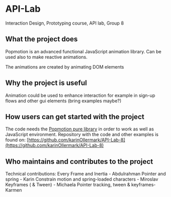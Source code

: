 # API-Lab
Interaction Design, Prototyping course, API lab, Group 8

## What the project does
Popmotion is an advanced functional JavaScript animation library. Can be used also to make reactive animations. 

The animations are created by animating DOM elements


## Why the project is useful
Animation could be used to enhance interaction for example in sign-up flows and other gui elements (bring examples maybe?)


## How users can get started with the project
The code needs the [Popmotion pure library](https://popmotion.io/learn/install/) in order to work as well as JavaScript environment.
Repository with the code and other examples is found on: [https://github.com/karinOllermark/API-Lab-8](https://github.com/karinOllermark/API-Lab-8)

## Who maintains and contributes to the project
Technical contributions: 
Every Frame and Inertia - Abdulrahman
Pointer and spring - Karin
Constrain motion and spring-loaded characters - Miroslav
Keyframes ( & Tween)  - Michaela
Pointer tracking, tween & keyframes- Karmen
